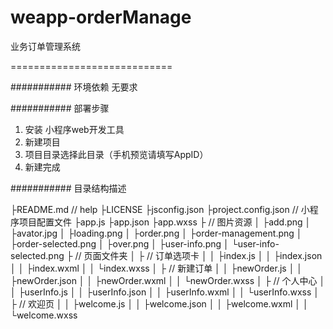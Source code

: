 # weapp-orderManage
业务订单管理系统

============================



########### 环境依赖
无要求

########### 部署步骤
1. 安装 小程序web开发工具
2. 新建项目
3. 项目目录选择此目录（手机预览请填写AppID）
4. 新建完成

########### 目录结构描述

├README.md                                      // help
├LICENSE
├jsconfig.json
├project.config.json                           // 小程序项目配置文件
├app.js
├app.json
├app.wxss
├<images>					// 图片资源
│   ├add.png
│   ├avator.jpg
│   ├loading.png
│   ├order.png
│   ├order-management.png
│   ├order-selected.png
│   ├over.png
│   ├user-info.png
│   └user-info-selected.png
├<pages>					       // 页面文件夹
│   ├<index>					     // 订单选项卡
│   │   ├index.js
│   │   ├index.json
│   │   ├index.wxml
│   │   └index.wxss
│   ├<newOrder>				    // 新建订单
│   │   ├newOrder.js
│   │   ├newOrder.json
│   │   ├newOrder.wxml
│   │   └newOrder.wxss
│   ├<userInfo>			      // 个人中心
│   │   ├userInfo.js
│   │   ├userInfo.json
│   │   ├userInfo.wxml
│   │   └userInfo.wxss
│   ├<welcome>				     // 欢迎页
│   │   ├welcome.js
│   │   ├welcome.json
│   │   ├welcome.wxml
│   │   └welcome.wxss

